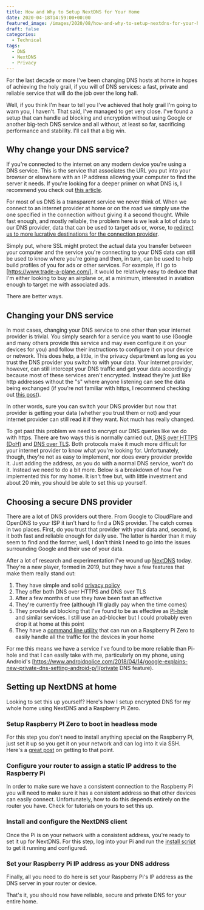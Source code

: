 ```yaml
---
title: How and Why to Setup NextDNS for Your Home
date: 2020-04-18T14:59:00+00:00
featured_image: /images/2020/08/how-and-why-to-setup-nextdns-for-your-home.png
draft: false
categories:
  - Technical
tags:
  - DNS
  - NextDNS
  - Privacy
---
```


For the last decade or more I've been changing DNS hosts at home in hopes of achieving the holy grail, if you will of DNS services: a fast, private and reliable service that will do the job over the long hall.

Well, if you think I'm hear to tell you I've achieved that holy grail I'm going to warn you, I haven't. That said, I've managed to get very close. I've found a setup that can handle ad blocking and encryption without using Google or another big-tech DNS service and all without, at least so far, sacrificing performance and stability. I'll call that a big win.

## Why change your DNS service?

If you're connected to the internet on any modern device you're using a DNS service. This is the service that associates the URL you put into your browser or elsewhere with an IP address allowing your computer to find the server it needs. If you're looking for a deeper primer on what DNS is, I recommend you check out [this article](https://www.lifewire.com/what-is-a-dns-server-2625854).

For most of us DNS is a transparent service we never think of. When we connect to an internet provider at home or on the road we simply use the one specified in the connection without giving it a second thought. While fast enough, and mostly reliable, the problem here is we leak a lot of data to our DNS provider, data that can be used to target ads or, worse, to [redirect us to more lucrative destinations for the connection provider](https://labs.ripe.net/Members/babak_farrokhi/is-your-isp-hijacking-your-dns-traffic).

Simply put, where SSL might protect the actual data you transfer between your computer and the service you're connecting to your DNS data can still be used to know where you're going and then, in turn, can be used to help build profiles of you for ads or other services. For example, if I go to [https://www.trade-a-plane.com/], it would be relatively easy to deduce that I'm either looking to buy an airplane or, at a minimum, interested in aviation enough to target me with associated ads.

There are better ways.

## Changing your DNS service

In most cases, changing your DNS service to one other than your internet provider is trivial. You simply search for a service you want to use (Google and many others provide this service and may even configure it on your devices for you) and follow their instructions to configure it on your device or network. This does help, a little, in the privacy department as long as you trust the DNS provider you switch to with your data. Your internet provider, however, can still intercept your DNS traffic and get your data accordingly because most of these services aren't encrypted. Instead they're just like http addresses without the "s" where anyone listening can see the data being exchanged (if you're not familiar with https, I recommend checking out [this post](https://blog.hartleybrody.com/https-certificates/)).

In other words, sure you can switch your DNS provider but now that provider is getting your data (whether you trust them or not) and your internet provider can still read it if they want. Not much has really changed.

To get past this problem we need to encrypt our DNS queries like we do with https. There are two ways this is normally carried out, [DNS over HTTPS (DoH)](https://en.wikipedia.org/wiki/DNS_over_HTTPS) and [DNS over TLS](https://en.wikipedia.org/wiki/DNS_over_TLS). Both protocols make it much more difficult for your internet provider to know what you're looking for. Unfortunately, though, they're not as easy to implement, nor does every provider provide  it. Just adding the address, as you do with a normal DNS service, won't do it. Instead we need to do a bit more. Below is a breakdown of how I've implemented this for my home. It isn't free but, with little investment and about 20 min, you should be able to set this up yourself.

## Choosing a secure DNS provider

There are a lot of DNS providers out there. From Google to CloudFlare and OpenDNS to your ISP it isn't hard to find a DNS provider. The catch comes in two places. First, do you trust that provider with your data and, second, is it both fast and reliable enough for daily use. The latter is harder than it may seem to find and the former, well, I don't think I need to go into the issues surrounding Google and their use of your data.

After a lot of research and experimentation I've wound up [NextDNS](https://nextdns.io/) today. They're a new player, formed in 2019, but they have a few features that make them really stand out:

1. They have simple and solid [privacy policy](https://nextdns.io/privacy)
2. They offer both DNS over HTTPS and DNS over TLS
3. After a few months of use they have been fast an effective
4. They're currently free (although I'll gladly pay when the time comes)
5. They provide ad blocking that I've found to be as effective as [Pi-hole](https://pi-hole.net/) and similar services. I still use an ad-blocker but I could probably even drop it at home at this point
6. They have a [command line utility](https://github.com/nextdns/nextdns) that can run on a Raspberry Pi Zero to easily handle all the traffic for the devices in your home

For me this means we have a service I've found to be more reliable than Pi-hole and that I can easily take with me, particularly on my phone, using Android's [https://www.androidpolice.com/2018/04/14/google-explains-new-private-dns-setting-android-p/](private DNS feature).

## Setting up NextDNS at home

Looking to set this up yourself? Here's how I setup encrypted DNS for my whole home using NextDNS and a Raspberry Pi Zero.

### Setup Raspberry PI Zero to boot in headless mode

For this step you don't need to install anything special on the Raspberry Pi, just set it up so you get it on your network and can log into it via SSH. Here's a [great post](https://desertbot.io/blog/headless-pi-zero-w-wifi-setup-windows) on getting to that point.

### Configure your router to assign a static IP address to the Raspberry Pi

In order to make sure we have a consistent connection to the Raspberry Pi you will need to make sure it has a consistent address so that other devices can easily connect. Unfortunately, how to do this depends entirely on the router you have. Check for tutorials on yours to set this up.

### Install and configure the NextDNS client

Once the Pi is on your network with a consistent address, you're ready to set it up for NextDNS. For this step, log into your Pi and run the [install script](https://github.com/nextdns/nextdns#install) to get it running and configured.

### Set your Raspberry Pi IP address as your DNS address

Finally, all you need to do here is set your Raspberry Pi's IP address as the DNS server in your router or device.

That's it, you should now have reliable, secure and private DNS for your entire home.